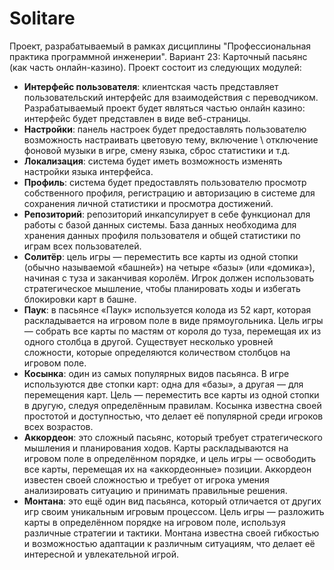 # Solitare
Проект, разрабатываемый в рамках дисциплины "Профессиональная практика программной инженерии". Вариант 23: Карточный пасьянс (как часть онлайн-казино).
Проект состоит из следующих модулей:

- **Интерфейс пользователя**: клиентская часть представляет пользовательский интерфейс для взаимодействия с переводчиком. Разрабатываемый проект будет являться частью онлайн казино: интерфейс будет представлен в виде веб-страницы.
- **Настройки**: панель настроек будет предоставлять пользователю возможность настраивать цветовую тему, включение \ отключение фоновой музыки в игре, смену языка, сброс статистики и т.д.
- **Локализация**: система будет иметь возможность изменять настройки языка интерфейса.
- **Профиль**: система будет предоставлять пользователю просмотр собственного профиля, регистрацию и авторизацию в системе для сохранения личной статистики и просмотра достижений.
- **Репозиторий**: репозиторий инкапсулирует в себе функционал для работы с базой данных системы. База данных необходима для хранения данных профиля пользователя и общей статистики по играм всех пользователей.
- **Солитёр**: цель игры — переместить все карты из одной стопки (обычно называемой «башней») на четыре «базы» (или «домика»), начиная с туза и заканчивая королём. Игрок должен использовать стратегическое мышление, чтобы планировать ходы и избегать блокировки карт в башне.
- **Паук**: в пасьянсе «Паук» используется колода из 52 карт, которая раскладывается на игровом поле в виде прямоугольника. Цель игры — собрать все карты по мастям от короля до туза, перемещая их из одного столбца в другой. Существует несколько уровней сложности, которые определяются количеством столбцов на игровом поле.
- **Косынка**: один из самых популярных видов пасьянса. В игре используются две стопки карт: одна для «базы», а другая — для перемещения карт. Цель — переместить все карты из одной стопки в другую, следуя определённым правилам. Косынка известна своей простотой и доступностью, что делает её популярной среди игроков всех возрастов.
- **Аккордеон**: это сложный пасьянс, который требует стратегического мышления и планирования ходов. Карты раскладываются на игровом поле в определённом порядке, и цель игры — освободить все карты, перемещая их на «аккордеонные» позиции. Аккордеон известен своей сложностью и требует от игрока умения анализировать ситуацию и принимать правильные решения.
- **Монтана**: это ещё один вид пасьянса, который отличается от других игр своим уникальным игровым процессом. Цель игры — разложить карты в определённом порядке на игровом поле, используя различные стратегии и тактики. Монтана известна своей гибкостью и возможностью адаптации к различным ситуациям, что делает её интересной и увлекательной игрой.
